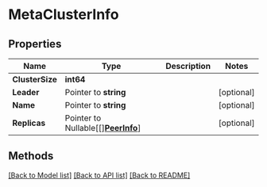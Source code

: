# MetaClusterInfo

## Properties

Name | Type | Description | Notes
------------ | ------------- | ------------- | -------------
**ClusterSize** | **int64** |  | 
**Leader** | Pointer to **string** |  | [optional] 
**Name** | Pointer to **string** |  | [optional] 
**Replicas** | Pointer to Nullable[[][**PeerInfo**](PeerInfo.md)] |  | [optional] 

## Methods


[[Back to Model list]](../README.md#documentation-for-models) [[Back to API list]](../README.md#documentation-for-api-endpoints) [[Back to README]](../README.md)


